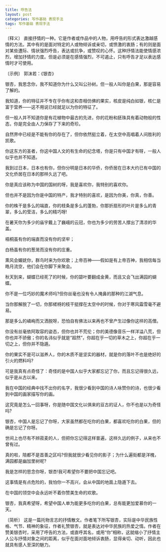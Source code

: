 ```yaml
---
title: 呼告法
layout: post
categories: 写作基础 表现手法
tags: 写作基础 表现手法
---
```


〔释义〕 直接抒情的一种。它是作者或作品中的人物，用呼告的形式表达激越感情的方法。其中有的是面对特定的人或物倾诉或亲切，或愤激的衷肠；有的则是面对某些遭际、情状强烈呼告，表达或抗争，或赞叹的心怀。这种抒情法能使情感浓烈，增加抒情的力度。但是必须是在感情强烈，不可遏止，只有呼告才足以表达感情时才可使用。

〔示例〕 郭沫若：《银杏》

银杏，我思念你，我不知道你为什么又叫公孙树。但一般人叫你是白果，那是容易了解的。

我知道，你的特征并不专在乎你有这和杏相仿佛的果实，核皮是纯白如银，核仁是富于营养——这不用说已经就足以为你的特征了。

但一般人并不知道你是有花植物中最古的先进，你的花粉和胚珠具有着动物般的性态，你是完全由人力保存了下来的奇珍。

自然界中已经是不能有你的存在了，但你依然挺立着，在太空中高唱着人间胜利的凯歌。

你这东方的圣者，你这中国人文的有生命的纪念塔，你是只有中国才有呀，一般人似乎也并不知道。

我到过日本，日本也有你，但你分明是日本的华侨，你侨居在日本大约已有中国的文化侨居在日本的那样久远了吧。

你是真应该称为中国的国树的呀，我是喜欢你，我特别的喜欢你。

但也并不是因为你是中国的特产，我才特别的喜欢，是因为你美，你真，你善。

你的株干是多么的端直，你的枝条是多么的蓬勃，你那折扇形的叶片是多么的青翠，多么的莹洁，多么的精巧呀!

在暑天你为多少的庙宇戴上了巍峨的云冠，你也为多少的劳苦人撑出了清凉的华盖。

梧桐虽有你的端直而没有你的坚牢；

白杨虽有你的葱茏而没有你的庄重。

熏风会媚妩你，群鸟时来为你欢歌；上帝百神——假如是有上帝百神，我相信每当皓月流空，他们会在你脚下来聚会。

秋天到来，蝴蝶已经死了的时候，你的碧叶要翻成金黄，而且又会飞出满园的蝴蝶。

你不是一位巧妙的魔术师吗?但你丝毫也没有令人掩鼻的那种的江湖气息。

当你那解脱了一切，你那槎枒的枝干挺撑在太空中的时候，你对于寒风霜雪毫不避易。

那是多么的嶙峋而又洒脱呀，恐怕自有佛法以来再也不曾产生过像你这样的高僧。

你没有丝毫依阿取容的姿态，但你也并不荒伦；你的美德像音乐一样洋溢八荒，但你也并不骄傲；你的名讳似乎就是“超然”，你超在乎一切的草木之上，你超在乎一切之上，但你并不隐遁。

你的果实不是可以滋养人，你的木质不是坚实的器材，就是你的落叶不也是绝好的引火的燃料吗?

可是我真有点奇怪了：奇怪的是中国人似乎大家都忘记了你，而且忘记得很久远，似乎是从古以来。

我在中国的经典中找不出你的名字，我很少看到中国的诗人咏赞你的诗，也很少看到中国的画家描写你的画。

这究竟是怎么一回事呀，你是随中国文化以俱来的亘古的证人，你不也是以为奇怪吗?

银杏，中国人是忘记了你呀，大家虽然都在吃你的白果，都喜欢吃你的白果，但的确是忘记了你呀。

世间上也尽有不辨菽麦的人，但把你忘记得这样普遍，这样久远的例子，从来也不曾有过。

真的啦，陪都不是首善之区吗?但我就很少看见你的影子；为什么遍街都是洋槐，满园都是幽加里树呢?

我是怎样的思念你呀，银杏!我可希望你不要把中国忘记吧。

这事情是有点危险的，我怕你一不高兴，会从中国的地面上隐遁下去。

在中国的领空中会永远听不着你赞美生命的欢歌。

银杏，我真希望呀，希望中国人单为能更多吃你的白果，总有能更加爱慕你的一天。

〔简析〕 这是一篇托物言志的抒情散文。作者笔下所写银杏，实际是中华民族性格、气节、精神的象征，作者礼赞银杏，就是表达对中华民族的热爱之情。作者在赞美银杏时，采用了呼告的方法，或直呼其名，或用“你”相称，这就缩小了抒情主人公与抒情对象之间的距离，似乎在面对面地倾诉衷肠，显得亲切、动听，因此也就具有感人至深的魅力。 